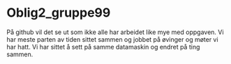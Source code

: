 # Oblig2_gruppe99

På github vil det se ut som ikke alle har arbeidet like mye med oppgaven. 
Vi har meste parten av tiden sittet sammen og jobbet på øvinger og møter vi har hatt. 
Vi har sittet å sett på samme datamaskin og endret på ting sammen. 
